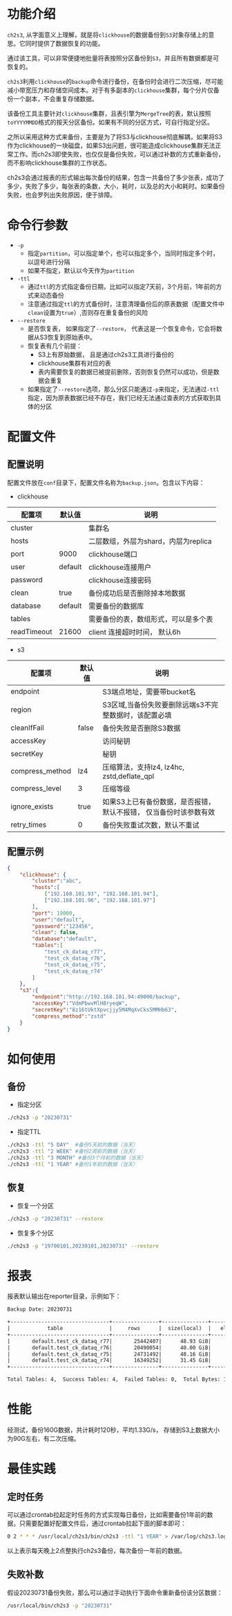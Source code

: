 # 功能介绍
`ch2s3`, 从字面意义上理解，就是将`clickhouse`的数据备份到`S3`对象存储上的意思。它同时提供了数据恢复的功能。

通过该工具，可以非常便捷地批量将表按照分区备份到`S3`，并且所有数据都是可恢复的。

`ch2s3`利用`clickhouse`的`backup`命令进行备份，在备份时会进行二次压缩，尽可能减小带宽压力和存储空间成本。对于有多副本的`clickhouse`集群，每个分片仅备份一个副本，不会重复存储数据。

该备份工具主要针对`clickhouse`集群，且表引擎为`MergeTree`的表，默认按照`toYYYYMMDD`格式的按天分区备份。如果有不同的分区方式，可自行指定分区。

之所以采用这种方式来备份，主要是为了将S3与clickhouse彻底解耦，如果将S3作为clickhouse的一块磁盘，如果S3出问题，很可能造成clickhouse集群无法正常工作。而ch2s3即使失败，也仅仅是备份失败，可以通过补数的方式重新备份，而不影响clickhouse集群的工作状态。

ch2s3会通过报表的形式输出每次备份的结果，包含一共备份了多少张表，成功了多少，失败了多少，每张表的条数，大小，耗时，以及总的大小和耗时。如果备份失败，也会罗列出失败原因，便于排障。
# 命令行参数
- `-p`
    - 指定`partition`，可以指定单个，也可以指定多个，当同时指定多个时，以逗号进行分隔
    - 如果不指定，默认以今天作为`partition`
- `-ttl`
    - 通过`ttl`的方式指定备份日期，比如可以指定7天前，3个月前，1年前的方式来动态备份
    - 注意通过指定`ttl`的方式备份时，注意清理备份后的原表数据（配置文件中`clean`设置为`true`）,否则存在重复备份的风险
- `--restore`
    - 是否恢复表， 如果指定了`--restore`， 代表这是一个恢复命令，它会将数据从S3恢复到原始表中。
    - 恢复表有几个前提：
        - S3上有原始数据， 且是通过ch2s3工具进行备份的
        - clickhouse集群有对应的表
        - 表内需要恢复的数据已被提前删除，否则恢复仍然可以成功，但是数据会重复
    - 如果指定了`--restore`选项，那么分区只能通过`-p`来指定，无法通过`-ttl`指定，因为原表数据已经不存在，我们已经无法通过查表的方式获取到具体的分区
# 配置文件
## 配置说明
配置文件放在`conf`目录下，配置文件名称为`backup.json`。包含以下内容：

- clickhouse

| 配置项| 默认值| 说明|
|------|------|-----|
|cluster||集群名|
|hosts||二层数组，外层为shard，内层为replica|
|port|9000|clickhouse端口|
|user|default|clickhouse连接用户|
|password||clickhouse连接密码|
|clean|true|备份成功后是否删除掉本地数据|
|database|default|需要备份的数据库|
|tables||需要备份的表，数组形式，可以是多个表|
|readTimeout|21600|client 连接超时时间， 默认6h|
- s3

| 配置项| 默认值| 说明|
|------|------|-----|
|endpoint||S3端点地址，需要带bucket名|
|region||S3区域,当备份失败要删除远端s3不完整数据时，该配置必填|
|cleanIfFail|false|备份失败是否删除S3数据|
|accessKey||访问秘钥|
|secretKey||秘钥|
|compress_method|lz4|压缩算法，支持lz4, lz4hc, zstd,deflate_qpl|
|compress_level|3|压缩等级|
|ignore_exists|true|如果S3上已有备份数据，是否报错，默认不报错， 仅当备份时该参数有效|
|retry_times|0|备份失败重试次数，默认不重试|
## 配置示例
```json
{
    "clickhouse": {
        "cluster":"abc",
        "hosts":[
            ["192.168.101.93", "192.168.101.94"],
            ["192.168.101.96", "192.168.101.97"]
        ],
        "port": 19000,
        "user":"default",
        "password":"123456",
		"clean": false,
        "database":"default",
        "tables":[
            "test_ck_dataq_r77",
            "test_ck_dataq_r76",
			"test_ck_dataq_r75",
			"test_ck_dataq_r74"
        ]
    },
    "s3":{
        "endpoint":"http://192.168.101.94:49000/backup",
        "accessKey":"VdmPbwvMlH8ryeqW",
        "secretKey":"8z16tUktXpvcjjy5M4MqXvCks5MMHb63",
        "compress_method":"zstd"
    }
}
```
# 如何使用
## 备份
- 指定分区
```bash
./ch2s3 -p "20230731"
```
- 指定TTL
```bash
./ch2s3 -ttl "5 DAY"  #备份5天前的数据（当天）
./ch2s3 -ttl "2 WEEK" #备份2周前的数据（当天）
./ch2s3 -ttl "3 MONTH" #备份3个月前的数据（当天）
./ch2s3 -ttl "1 YEAR" #备份1年前的数据（当天） 
```
## 恢复
- 恢复一个分区
```bash
./ch2s3 -p "20230731" --restore
```
- 恢复多个分区
```bash
./ch2s3 -p "19700101,20230101,20230731" --restore
```
# 报表
报表默认输出在reporter目录，示例如下：
```txt
Backup Date: 20230731

+--------------------------------+---------------+---------------+---------------+---------------+
|            table               |     rows      |  size(local)  |   elapsed     |    status     |
+--------------------------------+---------------+---------------+---------------+---------------+
|       default.test_ck_dataq_r77|       25442407|      48.93 GiB|         41 sec|        SUCCESS|
|       default.test_ck_dataq_r76|       20490054|      40.00 GiB|         24 sec|        SUCCESS|
|       default.test_ck_dataq_r75|       24731492|      48.16 GiB|         35 sec|        SUCCESS|
|       default.test_ck_dataq_r74|       16349252|      31.45 GiB|         26 sec|        SUCCESS|
+--------------------------------+---------------+---------------+---------------+---------------+

Total Tables: 4,  Success Tables: 4,  Failed Tables: 0,  Total Bytes: 168.53 GiB,  Elapsed: 126 sec


```
# 性能
经测试，备份160G数据，共计耗时120秒，平均1.33G/s， 存储到S3上数据大小为90G左右，有二次压缩。

# 最佳实践
## 定时任务
可以通过crontab拉起定时任务的方式实现每日备份，比如需要备份1年前的数据，只需要配置好配置文件后，通过crontab拉起下面的脚本即可：
```bash
0 2 * * * /usr/local/ch2s3/bin/ch2s3 -ttl "1 YEAR" > /var/log/ch2s3.log
```
以上表示每天晚上2点整执行ch2s3备份，每次备份一年前的数据。
## 失败补数
假设20230731备份失败，那么可以通过手动执行下面命令重新备份该分区数据：
```bash
/usr/local/bin/ch2s3 -p "20230731"
```
